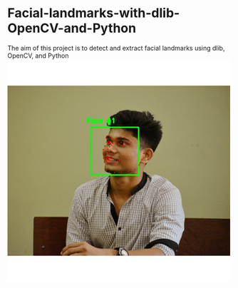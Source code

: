 # Facial-landmarks-with-dlib-OpenCV-and-Python
 The aim of this project is to detect and extract facial landmarks using dlib, OpenCV, and Python
![image](https://github.com/Rohit9403/Facial-landmarks-with-dlib-OpenCV-and-Python/blob/master/savedImage.jpg)
